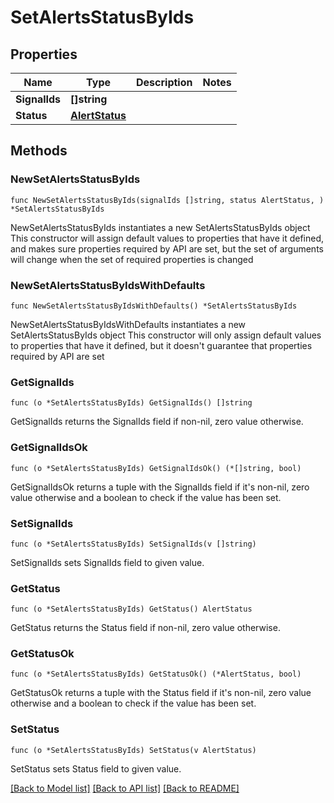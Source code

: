 # SetAlertsStatusByIds

## Properties

Name | Type | Description | Notes
------------ | ------------- | ------------- | -------------
**SignalIds** | **[]string** |  | 
**Status** | [**AlertStatus**](AlertStatus.md) |  | 

## Methods

### NewSetAlertsStatusByIds

`func NewSetAlertsStatusByIds(signalIds []string, status AlertStatus, ) *SetAlertsStatusByIds`

NewSetAlertsStatusByIds instantiates a new SetAlertsStatusByIds object
This constructor will assign default values to properties that have it defined,
and makes sure properties required by API are set, but the set of arguments
will change when the set of required properties is changed

### NewSetAlertsStatusByIdsWithDefaults

`func NewSetAlertsStatusByIdsWithDefaults() *SetAlertsStatusByIds`

NewSetAlertsStatusByIdsWithDefaults instantiates a new SetAlertsStatusByIds object
This constructor will only assign default values to properties that have it defined,
but it doesn't guarantee that properties required by API are set

### GetSignalIds

`func (o *SetAlertsStatusByIds) GetSignalIds() []string`

GetSignalIds returns the SignalIds field if non-nil, zero value otherwise.

### GetSignalIdsOk

`func (o *SetAlertsStatusByIds) GetSignalIdsOk() (*[]string, bool)`

GetSignalIdsOk returns a tuple with the SignalIds field if it's non-nil, zero value otherwise
and a boolean to check if the value has been set.

### SetSignalIds

`func (o *SetAlertsStatusByIds) SetSignalIds(v []string)`

SetSignalIds sets SignalIds field to given value.


### GetStatus

`func (o *SetAlertsStatusByIds) GetStatus() AlertStatus`

GetStatus returns the Status field if non-nil, zero value otherwise.

### GetStatusOk

`func (o *SetAlertsStatusByIds) GetStatusOk() (*AlertStatus, bool)`

GetStatusOk returns a tuple with the Status field if it's non-nil, zero value otherwise
and a boolean to check if the value has been set.

### SetStatus

`func (o *SetAlertsStatusByIds) SetStatus(v AlertStatus)`

SetStatus sets Status field to given value.



[[Back to Model list]](../README.md#documentation-for-models) [[Back to API list]](../README.md#documentation-for-api-endpoints) [[Back to README]](../README.md)


